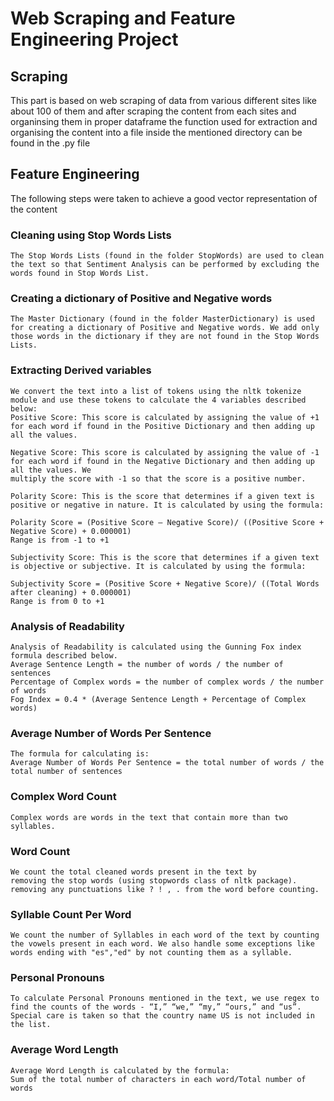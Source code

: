 # Web Scraping and Feature Engineering Project 

## Scraping 
This part is based on web scraping of data from various different sites like about 100 of them and after scraping the content from each sites and organinsing them in proper dataframe the function used for extraction and organising the content into a file inside the mentioned directory can be found in the .py file 

## Feature Engineering
The following steps were taken to achieve a good vector representation of the content

### Cleaning using Stop Words Lists
    The Stop Words Lists (found in the folder StopWords) are used to clean the text so that Sentiment Analysis can be performed by excluding the words found in Stop Words List. 
### Creating a dictionary of Positive and Negative words
    The Master Dictionary (found in the folder MasterDictionary) is used for creating a dictionary of Positive and Negative words. We add only those words in the dictionary if they are not found in the Stop Words Lists. 
### Extracting Derived variables
    We convert the text into a list of tokens using the nltk tokenize module and use these tokens to calculate the 4 variables described below:
    Positive Score: This score is calculated by assigning the value of +1 for each word if found in the Positive Dictionary and then adding up all the values.

    Negative Score: This score is calculated by assigning the value of -1 for each word if found in the Negative Dictionary and then adding up all the values. We 
    multiply the score with -1 so that the score is a positive number.
    
    Polarity Score: This is the score that determines if a given text is positive or negative in nature. It is calculated by using the formula: 
    
    Polarity Score = (Positive Score – Negative Score)/ ((Positive Score + Negative Score) + 0.000001)
    Range is from -1 to +1
    
    Subjectivity Score: This is the score that determines if a given text is objective or subjective. It is calculated by using the formula: 
    
    Subjectivity Score = (Positive Score + Negative Score)/ ((Total Words after cleaning) + 0.000001)
    Range is from 0 to +1

### Analysis of Readability
    Analysis of Readability is calculated using the Gunning Fox index formula described below.
    Average Sentence Length = the number of words / the number of sentences
    Percentage of Complex words = the number of complex words / the number of words 
    Fog Index = 0.4 * (Average Sentence Length + Percentage of Complex words)

### Average Number of Words Per Sentence
    The formula for calculating is:
    Average Number of Words Per Sentence = the total number of words / the total number of sentences

### Complex Word Count
    Complex words are words in the text that contain more than two syllables.

### Word Count
    We count the total cleaned words present in the text by 
    removing the stop words (using stopwords class of nltk package).
    removing any punctuations like ? ! , . from the word before counting.

### Syllable Count Per Word
    We count the number of Syllables in each word of the text by counting the vowels present in each word. We also handle some exceptions like words ending with "es","ed" by not counting them as a syllable.

### Personal Pronouns
    To calculate Personal Pronouns mentioned in the text, we use regex to find the counts of the words - “I,” “we,” “my,” “ours,” and “us”. Special care is taken so that the country name US is not included in the list.

### Average Word Length
    Average Word Length is calculated by the formula:
    Sum of the total number of characters in each word/Total number of words
    
